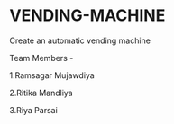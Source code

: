 # VENDING-MACHINE
Create an automatic vending machine

Team Members - 

1.Ramsagar Mujawdiya	

2.Ritika Mandliya	

3.Riya Parsai
